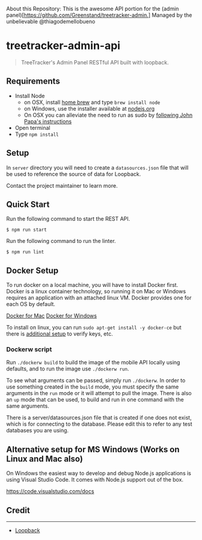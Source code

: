 About this Repository:
  This is the awesome API portion for the (admin panel)[https://github.com/Greenstand/treetracker-admin.]
  Managed by the unbelievable @thiagodemellobueno
  
# treetracker-admin-api

  >  TreeTracker's Admin Panel RESTful API built with loopback.

## Requirements

- Install Node
   - on OSX, install [home brew](http://brew.sh/) and type `brew install node`
   - on Windows, use the installer available at [nodejs.org](http://nodejs.org/)
   - On OSX you can alleviate the need to run as sudo by [following John Papa's instructions](http://jpapa.me/nomoresudo)
- Open terminal
- Type `npm install`

## Setup

In `server` directory you will need to create a `datasources.json` file that will be used to reference the source of data for Loopback.

Contact the project maintainer to learn more.


## Quick Start

Run the following command to start the REST API.

```
$ npm run start
```

Run the following command to run the linter.

```
$ npm run lint
```

## Docker Setup

To run docker on a local machine, you will have to install Docker first. Docker is a linux container technology, so running it on Mac or Windows requires an application with an attached linux VM. Docker provides one for each OS by default.

[Docker for Mac](https://docs.docker.com/docker-for-mac/install/)
[Docker for Windows](https://docs.docker.com/docker-for-windows/install/)

To install on linux, you can run `sudo apt-get install -y docker-ce` but there is [additional setup](https://docs.docker.com/install/linux/docker-ce/ubuntu/#set-up-the-repository) to verify keys, etc.


### Dockerw script

Run `./dockerw build` to build the image of the mobile API locally using defaults, and to run the image use `./dockerw run`.

To see what arguments can be passed, simply run `./dockerw`. In order to use something created in the `build` mode, you must specify the same arguments in the `run` mode or it will attempt to pull the image. There is also an `up` mode that can be used, to build and run in one command with the same arguments.

There is a server/datasources.json file that is created if one does not exist, which is for connecting to the database. Please edit this to refer to any test databases you are using.

## Alternative setup for MS Windows (Works on Linux and Mac also)
On Windows the easiest way to develop and debug Node.js applications is using Visual Studio Code.
It comes with Node.js support out of the box.

https://code.visualstudio.com/docs

## Credit
-----------
- [Loopback](https://loopback.io/doc/en/lb3/index.html)
